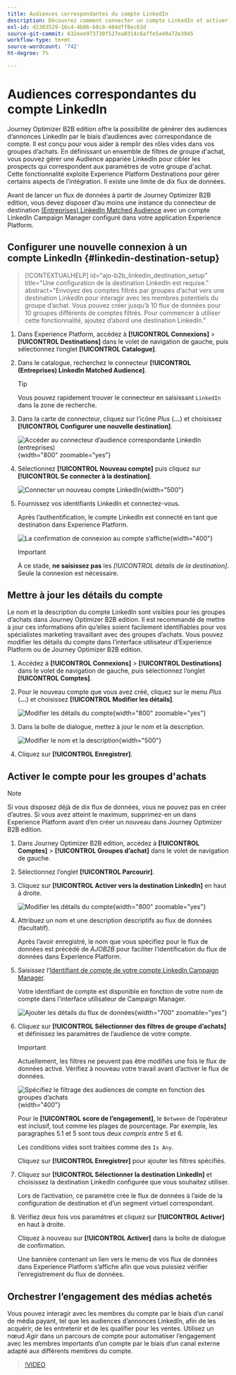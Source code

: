 ```yaml
---
title: Audiences correspondantes du compte LinkedIn
description: Découvrez comment connecter un compte LinkedIn et activer un flux de données pour les groupes d’achats.
exl-id: d2303529-16c4-4b0b-b8c8-404dff8ec63d
source-git-commit: 632eee973730f527ea0314c6affe5a49a72e3945
workflow-type: tm+mt
source-wordcount: '742'
ht-degree: 7%

---
```


# Audiences correspondantes du compte LinkedIn

Journey Optimizer B2B edition offre la possibilité de générer des audiences d’annonces LinkedIn par le biais d’audiences avec correspondance de compte. Il est conçu pour vous aider à remplir des rôles vides dans vos groupes d’achats. En définissant un ensemble de filtres de groupe d&#39;achat, vous pouvez gérer une Audience appariée LinkedIn pour cibler les prospects qui correspondent aux paramètres de votre groupe d&#39;achat. Cette fonctionnalité exploite Experience Platform Destinations pour gérer certains aspects de l’intégration. Il existe une limite de dix flux de données.

Avant de lancer un flux de données à partir de Journey Optimizer B2B edition, vous devez disposer d’au moins une instance du connecteur de destination [(Entreprises) LinkedIn Matched Audience](https://experienceleague.adobe.com/en/docs/experience-platform/destinations/catalog/social/linkedin#connect) avec un compte LinkedIn Campaign Manager configuré dans votre application Experience Platform.

## Configurer une nouvelle connexion à un compte LinkedIn {#linkedin-destination-setup}

>[!CONTEXTUALHELP]
>id="ajo-b2b_linkedin_destination_setup"
>title="Une configuration de la destination LinkedIn est requise."
>abstract="Envoyez des comptes filtrés par groupes d’achat vers une destination LinkedIn pour interagir avec les membres potentiels du groupe d’achat. Vous pouvez créer jusqu’à 10 flux de données pour 10 groupes différents de comptes filtrés. Pour commencer à utiliser cette fonctionnalité, ajoutez d’abord une destination LinkedIn."

1. Dans Experience Platform, accédez à **[!UICONTROL Connexions]** > **[!UICONTROL Destinations]** dans le volet de navigation de gauche, puis sélectionnez l’onglet **[!UICONTROL Catalogue]**.

1. Dans le catalogue, recherchez le connecteur **[!UICONTROL (Entreprises) LinkedIn Matched Audience]**.

   >[!TIP]
   >
   >Vous pouvez rapidement trouver le connecteur en saisissant `LinkedIn` dans la zone de recherche.

1. Dans la carte de connecteur, cliquez sur l’icône _Plus_ (**...**) et choisissez **[!UICONTROL Configurer une nouvelle destination]**.

   ![Accéder au connecteur d’audience correspondante LinkedIn (entreprises)](./assets/aep-destinations-catalog-linkedin.png){width="800" zoomable="yes"}

1. Sélectionnez **[!UICONTROL Nouveau compte]** puis cliquez sur **[!UICONTROL Se connecter à la destination]**.

   ![Connecter un nouveau compte LinkedIn](./assets/aep-destinations-catalog-linkedin-new-account.png){width="500"}

1. Fournissez vos identifiants LinkedIn et connectez-vous.

   Après l’authentification, le compte LinkedIn est connecté en tant que destination dans Experience Platform.

   ![La confirmation de connexion au compte s’affiche](./assets/aep-destinations-catalog-linkedin-connected.png){width="400"}

   >[!IMPORTANT]
   >
   >À ce stade, **ne saisissez pas** les _[!UICONTROL détails de la destination]_. Seule la connexion est nécessaire.

## Mettre à jour les détails du compte

Le nom et la description du compte LinkedIn sont visibles pour les groupes d’achats dans Journey Optimizer B2B edition. Il est recommandé de mettre à jour ces informations afin qu’elles soient facilement identifiables pour vos spécialistes marketing travaillant avec des groupes d’achats. Vous pouvez modifier les détails du compte dans l’interface utilisateur d’Experience Platform ou de Journey Optimizer B2B edition.

1. Accédez à **[!UICONTROL Connexions]** > **[!UICONTROL Destinations]** dans le volet de navigation de gauche, puis sélectionnez l’onglet **[!UICONTROL Comptes]**.

1. Pour le nouveau compte que vous avez créé, cliquez sur le menu _Plus_ (**...**) et choisissez **[!UICONTROL Modifier les détails]**.

   ![Modifier les détails du compte](./assets/aep-destinations-accounts-edit-details.png){width="800" zoomable="yes"}

1. Dans la boîte de dialogue, mettez à jour le nom et la description.

   ![Modifier le nom et la description](./assets/destinations-linkedin-account-edit-details-dialog.png){width="500"}

1. Cliquez sur **[!UICONTROL Enregistrer]**.

## Activer le compte pour les groupes d&#39;achats

>[!NOTE]
>
>Si vous disposez déjà de dix flux de données, vous ne pouvez pas en créer d’autres. Si vous avez atteint le maximum, supprimez-en un dans Experience Platform avant d’en créer un nouveau dans Journey Optimizer B2B edition.

1. Dans Journey Optimizer B2B edition, accédez à **[!UICONTROL Comptes]** > **[!UICONTROL Groupes d’achat]** dans le volet de navigation de gauche.

1. Sélectionnez l’onglet **[!UICONTROL Parcourir]**.

1. Cliquez sur **[!UICONTROL Activer vers la destination LinkedIn]** en haut à droite.

   ![Modifier les détails du compte](./assets/activate-linkedin-destination.png){width="800" zoomable="yes"}

1. Attribuez un nom et une description descriptifs au flux de données (facultatif).

   Après l’avoir enregistré, le nom que vous spécifiez pour le flux de données est précédé de _AJOB2B_ pour faciliter l’identification du flux de données dans Experience Platform.

1. Saisissez l’[Identifiant de compte de votre compte LinkedIn Campaign Manager](https://www.linkedin.com/help/lms/answer/a424270).

   Votre identifiant de compte est disponible en fonction de votre nom de compte dans l’interface utilisateur de Campaign Manager.

   ![Ajouter les détails du flux de données](./assets/destinations-linkedin-activate-details.png){width="700" zoomable="yes"}

1. Cliquez sur **[!UICONTROL Sélectionner des filtres de groupe d’achats]** et définissez les paramètres de l’audience de votre compte.

   >[!IMPORTANT]
   >
   >Actuellement, les filtres ne peuvent pas être modifiés une fois le flux de données activé. Vérifiez à nouveau votre travail avant d’activer le flux de données.

   ![Spécifiez le filtrage des audiences de compte en fonction des groupes d’achats](./assets/destinations-linkedin-activate-buying-group-filters.png){width="400"}

   Pour le **[!UICONTROL score de l’engagement]**, le `Between` de l’opérateur est inclusif, tout comme les plages de pourcentage. Par exemple, les paragraphes 5.1 et 5 sont tous deux _compris entre_ 5 et 6.

   Les conditions vides sont traitées comme des `Is Any`.

   Cliquez sur **[!UICONTROL Enregistrer]** pour ajouter les filtres spécifiés.

1. Cliquez sur **[!UICONTROL Sélectionner la destination LinkedIn]** et choisissez la destination LinkedIn configurée que vous souhaitez utiliser.

   Lors de l’activation, ce paramètre crée le flux de données à l’aide de la configuration de destination et d’un segment virtuel correspondant.

1. Vérifiez deux fois vos paramètres et cliquez sur **[!UICONTROL Activer]** en haut à droite.

   Cliquez à nouveau sur **[!UICONTROL Activer]** dans la boîte de dialogue de confirmation.

   Une bannière contenant un lien vers le menu de vos flux de données dans Experience Platform s’affiche afin que vous puissiez vérifier l’enregistrement du flux de données.

## Orchestrer l’engagement des médias achetés

Vous pouvez interagir avec les membres du compte par le biais d’un canal de média payant, tel que les audiences d’annonces LinkedIn, afin de les acquérir, de les entretenir et de les qualifier pour les ventes. Utilisez un nœud _Agir_ dans un parcours de compte pour automatiser l’engagement avec les membres importants d’un compte par le biais d’un canal externe adapté aux différents membres du compte.

>[!VIDEO](https://video.tv.adobe.com/v/3448649/?learn=on)